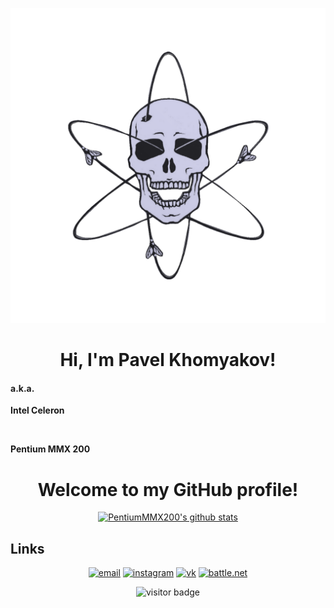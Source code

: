 <p align="center">
  <img src="https://github.com/PentiumMMX200/PentiumMMX200/raw/main/assets/main.gif">
</p>

<h1 align="center">Hi, I'm Pavel Khomyakov</a>!</h1>
</h1 align="center"><h4>a.k.a.</h4> <p align="center"><p><b>Intel Celeron</b></p> <br> <p align="center"><p><b>Pentium MMX 200</b></p>
<h1 align="center">Welcome to my GitHub profile!</h1>


<p align="center">
  <a href="https://github.com/PentiumMMX200"><img src="https://github-readme-stats.vercel.app/api?username=PentiumMMX200&hide_border=true&show_icons=true" alt="PentiumMMX200's github stats"></a>
</p>

## Links

<p align="center">
  <a href="mailto:radontzev@yandex.ru"><img src="https://img.icons8.com/color-glass/96/000000/filled-message.png" alt="email"/></a>
  <a href="https://www.instagram.com/intelceleron667"><img src="https://img.icons8.com/color/96/000000/instagram-new.png" alt="instagram"/></a>
  <a href="https://vk.com/intelceleron"><img src="https://img.icons8.com/nolan/96/vk-circled.png" alt="vk"/></a>
  <a href="mailto:IntelCeleron#21348"><img src="https://img.icons8.com/color/96/000000/battle-net.png" alt="battle.net"/></a>
</p>

<p  align="center">
  <img src="https://visitor-badge.glitch.me/badge?page_id=PentiumMMX200.PentiumMMX200" alt="visitor badge"/>
</p>
